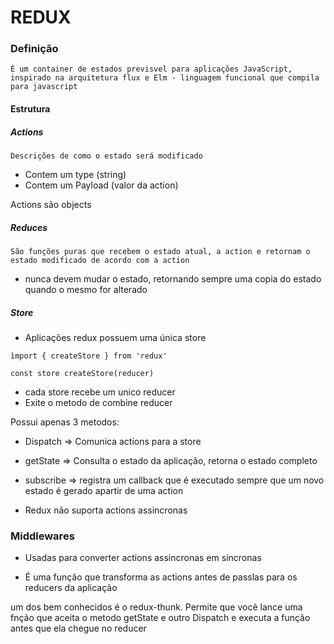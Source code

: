 # REDUX
### Definição
`É um container de estados previsvel para aplicações JavaScript, inspirado na arquitetura flux e Elm - linguagem funcional que compila para javascript`

#### Estrutura

##### Actions

`Descrições de como o estado será modificado`

- Contem um type (string)
- Contem um Payload (valor da action)

Actions são objects

##### Reduces

`São funções puras que recebem o estado atual, a action e retornam o estado modificado de acordo com a action`
- nunca devem mudar o estado, retornando sempre uma copia do estado quando o mesmo for alterado

##### Store

- Aplicações redux possuem uma única store

`ìmport { createStore } from 'redux'`

`const store createStore(reducer)`

- cada store recebe um unico reducer
- Exite o metodo de combine reducer

Possui apenas 3 metodos:

- Dispatch => Comunica actions para a store

- getState => Consulta o estado da aplicação, retorna o estado completo

- subscribe => registra um callback que é executado sempre que um novo estado é gerado apartir de uma action

- Redux não suporta actions assincronas

### Middlewares

- Usadas para converter actions assincronas em sincronas

- É uma função que transforma as actions antes de passlas para os reducers da aplicação

um dos bem conhecidos é o redux-thunk. Permite que você lance uma fnção que aceita o metodo getState e outro Dispatch e executa a função antes que ela chegue no reducer
